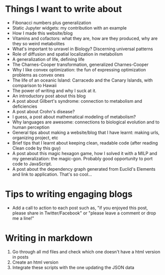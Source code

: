 # Things I want to write about
* Fibonacci numbers plus generalization
* Static Jupyter widgets: my contribution with an example
* How I made this website/blog
* Vitamins and cofactors: what they are, how are they produced, why are they so weird metabolites
* What's important to unravel in Biology? Discerning universal patterns
* Role of diffusion and spatial localization in metabolism
* A generalization of life, defining life
* The Charnes-Cooper transformation, generalized Charnes-Cooper
* Why I like convex optimization: the fun of expressing optimization problems as convex ones
* The life of an oceanic Island: Carracedo and the Canary Islands, with comparison to Hawaii
* The power of writing and why I suck at it.
* An introductory post about this blog
* A post about Gilbert's syndrome: connection to metabolism and deficiencies
* A post about Crohn's disease?
* I guess, a post about mathematical modeling of metabolism?
* Why languages are awesome: connections to biological evolution and to human perception
* General tips about making a website/blog that I have learnt: making urls, organizing project, etc
* Brief tips that I learnt about keeping clean, readable code (after reading Clean code by this guy)
* A post about this magic hexagon game, how I solved it with a MILP and my generalization: the magic-gon. Probably good opportunity to port code to JavaScript.
* A post about the dependency graph generated from Euclid's Elements and link to application. That's so cool...

# Tips to writing engaging blogs
* Add a call to action to each post such as, "if you enjoyed this post, please share in Twitter/Facebook" or "please leave a comment or drop me a line!"

# Writing in markdown
1. Go through all md files and check which one doesn't have a html version in posts
2. Create an html version
3. Integrate these scripts with the one updating the JSON data
